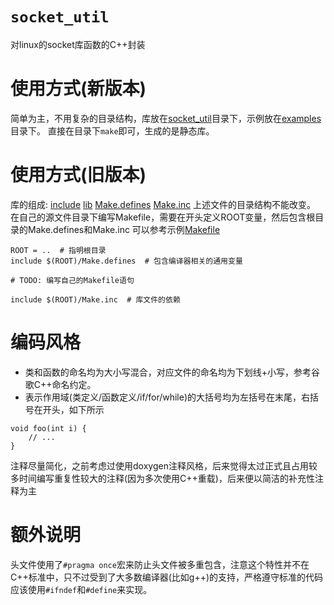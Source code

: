 # `socket_util`
对linux的socket库函数的C++封装

# 使用方式(新版本)
简单为主，不用复杂的目录结构，库放在[socket_util](socket_util)目录下，示例放在[examples](examples)目录下。
直接在目录下`make`即可，生成的是静态库。

# 使用方式(旧版本)
库的组成: [include](include)  [lib](lib)  [Make.defines](Make.defines)  [Make.inc](Make.inc)
上述文件的目录结构不能改变。
在自己的源文件目录下编写Makefile，需要在开头定义ROOT变量，然后包含根目录的Make.defines和Make.inc
可以参考示例[Makefile](unp_test/Makefile)
```
ROOT = ..  # 指明根目录
include $(ROOT)/Make.defines  # 包含编译器相关的通用变量

# TODO: 编写自己的Makefile语句

include $(ROOT)/Make.inc  # 库文件的依赖
```

# 编码风格
- 类和函数的命名均为大小写混合，对应文件的命名均为下划线+小写，参考谷歌C++命名约定。
- 表示作用域(类定义/函数定义/if/for/while)的大括号均为左括号在末尾，右括号在开头，如下所示
```
void foo(int i) {
    // ...
}
```
注释尽量简化，之前考虑过使用doxygen注释风格，后来觉得太过正式且占用较多时间编写重复性较大的注释(因为多次使用C++重载)，后来便以简洁的补充性注释为主

# 额外说明
头文件使用了`#pragma once`宏来防止头文件被多重包含，注意这个特性并不在C++标准中，只不过受到了大多数编译器(比如g++)的支持，严格遵守标准的代码应该使用`#ifndef`和`#define`来实现。
